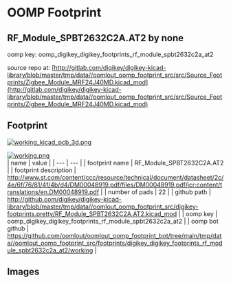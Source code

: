 # OOMP Footprint  
## RF_Module_SPBT2632C2A.AT2  by none  
  
oomp key: oomp_digikey_digikey_footprints_rf_module_spbt2632c2a_at2  
  
source repo at: [http://gitlab.com/digikey/digikey-kicad-library/blob/master/tmp/data//oomlout_oomp_footprint_src/src/Source_Footprints/Zigbee_Module_MRF24J40MD.kicad_mod](http://gitlab.com/digikey/digikey-kicad-library/blob/master/tmp/data//oomlout_oomp_footprint_src/src/Source_Footprints/Zigbee_Module_MRF24J40MD.kicad_mod)  
## Footprint  
  
[![working_kicad_pcb_3d.png](working_kicad_pcb_3d_600.png)](working_kicad_pcb_3d.png)  
  
[![working.png](working_600.png)](working.png)  
| name | value | 
| --- | --- | 
| footprint name | RF_Module_SPBT2632C2A.AT2 | 
| footprint description | http://www.st.com/content/ccc/resource/technical/document/datasheet/2c/4e/6f/76/81/4f/4b/d4/DM00048919.pdf/files/DM00048919.pdf/jcr:content/translations/en.DM00048919.pdf | 
| number of pads | 22 | 
| github path | http://github.com/digikey/digikey-kicad-library/blob/master/tmp/data//oomlout_oomp_footprint_src/digikey-footprints.pretty/RF_Module_SPBT2632C2A.AT2.kicad_mod | 
| oomp key | oomp_digikey_digikey_footprints_rf_module_spbt2632c2a_at2 | 
| oomp bot github | https://github.com/oomlout/oomlout_oomp_footprint_bot/tree/main/tmp/data//oomlout_oomp_footprint_src/footprints/digikey_digikey_footprints_rf_module_spbt2632c2a_at2/working | 
## Images  
